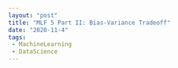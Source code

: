 ```yaml
---
layout: "post"
title: "MLF 5 Part II: Bias-Variance Tradeoff"
date: "2020-11-4"
tags:
 - MachineLearning
 - DataScience
---
```


